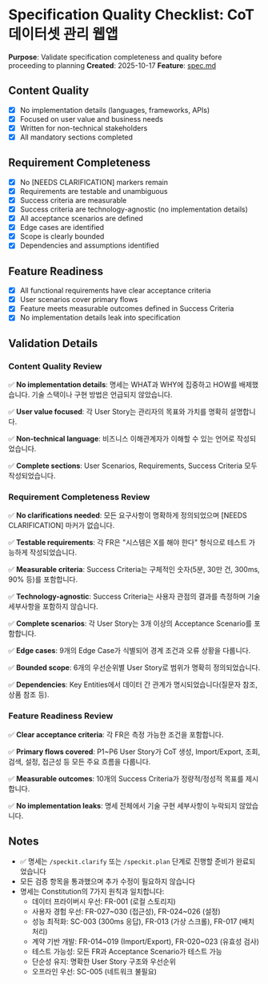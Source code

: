 # Specification Quality Checklist: CoT 데이터셋 관리 웹앱

**Purpose**: Validate specification completeness and quality before proceeding to planning
**Created**: 2025-10-17
**Feature**: [spec.md](../spec.md)

## Content Quality

- [x] No implementation details (languages, frameworks, APIs)
- [x] Focused on user value and business needs
- [x] Written for non-technical stakeholders
- [x] All mandatory sections completed

## Requirement Completeness

- [x] No [NEEDS CLARIFICATION] markers remain
- [x] Requirements are testable and unambiguous
- [x] Success criteria are measurable
- [x] Success criteria are technology-agnostic (no implementation details)
- [x] All acceptance scenarios are defined
- [x] Edge cases are identified
- [x] Scope is clearly bounded
- [x] Dependencies and assumptions identified

## Feature Readiness

- [x] All functional requirements have clear acceptance criteria
- [x] User scenarios cover primary flows
- [x] Feature meets measurable outcomes defined in Success Criteria
- [x] No implementation details leak into specification

## Validation Details

### Content Quality Review
✅ **No implementation details**: 명세는 WHAT과 WHY에 집중하고 HOW를 배제했습니다. 기술 스택이나 구현 방법은 언급되지 않았습니다.

✅ **User value focused**: 각 User Story는 관리자의 목표와 가치를 명확히 설명합니다.

✅ **Non-technical language**: 비즈니스 이해관계자가 이해할 수 있는 언어로 작성되었습니다.

✅ **Complete sections**: User Scenarios, Requirements, Success Criteria 모두 작성되었습니다.

### Requirement Completeness Review
✅ **No clarifications needed**: 모든 요구사항이 명확하게 정의되었으며 [NEEDS CLARIFICATION] 마커가 없습니다.

✅ **Testable requirements**: 각 FR은 "시스템은 X를 해야 한다" 형식으로 테스트 가능하게 작성되었습니다.

✅ **Measurable criteria**: Success Criteria는 구체적인 숫자(5분, 30만 건, 300ms, 90% 등)를 포함합니다.

✅ **Technology-agnostic**: Success Criteria는 사용자 관점의 결과를 측정하며 기술 세부사항을 포함하지 않습니다.

✅ **Complete scenarios**: 각 User Story는 3개 이상의 Acceptance Scenario를 포함합니다.

✅ **Edge cases**: 9개의 Edge Case가 식별되어 경계 조건과 오류 상황을 다룹니다.

✅ **Bounded scope**: 6개의 우선순위별 User Story로 범위가 명확히 정의되었습니다.

✅ **Dependencies**: Key Entities에서 데이터 간 관계가 명시되었습니다(질문자 참조, 상품 참조 등).

### Feature Readiness Review
✅ **Clear acceptance criteria**: 각 FR은 측정 가능한 조건을 포함합니다.

✅ **Primary flows covered**: P1~P6 User Story가 CoT 생성, Import/Export, 조회, 검색, 설정, 접근성 등 모든 주요 흐름을 다룹니다.

✅ **Measurable outcomes**: 10개의 Success Criteria가 정량적/정성적 목표를 제시합니다.

✅ **No implementation leaks**: 명세 전체에서 기술 구현 세부사항이 누락되지 않았습니다.

## Notes

- ✅ 명세는 `/speckit.clarify` 또는 `/speckit.plan` 단계로 진행할 준비가 완료되었습니다
- 모든 검증 항목을 통과했으며 추가 수정이 필요하지 않습니다
- 명세는 Constitution의 7가지 원칙과 일치합니다:
  - 데이터 프라이버시 우선: FR-001 (로컬 스토리지)
  - 사용자 경험 우선: FR-027~030 (접근성), FR-024~026 (설정)
  - 성능 최적화: SC-003 (300ms 응답), FR-013 (가상 스크롤), FR-017 (배치 처리)
  - 계약 기반 개발: FR-014~019 (Import/Export), FR-020~023 (유효성 검사)
  - 테스트 가능성: 모든 FR과 Acceptance Scenario가 테스트 가능
  - 단순성 유지: 명확한 User Story 구조와 우선순위
  - 오프라인 우선: SC-005 (네트워크 불필요)

